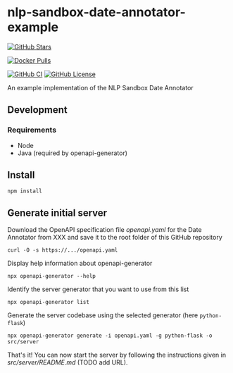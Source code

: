 # nlp-sandbox-date-annotator-example

[![GitHub Stars](https://img.shields.io/github/stars/data2health/nlp-sandbox-date-annotator-example.svg?color=94398d&labelColor=555555&logoColor=ffffff&style=for-the-badge&logo=github)](https://github.com/data2health/nlp-sandbox-date-annotator-example)
<!-- [![GitHub Release](https://img.shields.io/github/release/data2health/nlp-sandbox-date-annotator-example.svg?color=94398d&labelColor=555555&logoColor=ffffff&style=for-the-badge&logo=github)](https://github.com/data2health/nlp-sandbox-date-annotator-example/releases) -->
[![Docker Pulls](https://img.shields.io/docker/pulls/nlpsandbox/date-annotator-example.svg?color=94398d&labelColor=555555&logoColor=ffffff&style=for-the-badge&label=pulls&logo=docker)](https://hub.docker.com/r/data2health/nlp-sandbox-date-annotator-example)
<!-- [![Docker Stars](https://img.shields.io/docker/stars/nlpsandbox/date-annotator-example.svg?color=94398d&labelColor=555555&logoColor=ffffff&style=for-the-badge&label=stars&logo=docker)](https://hub.docker.com/r/data2health/nlp-sandbox-date-annotator-example) -->
[![GitHub CI](https://img.shields.io/github/workflow/status/data2health/nlp-sandbox-date-annotator-example/ci.svg?color=94398d&labelColor=555555&logoColor=ffffff&style=for-the-badge&logo=github)](https://github.com/data2health/nlp-sandbox-date-annotator-example)
[![GitHub License](https://img.shields.io/github/license/data2health/nlp-sandbox-date-annotator-example.svg?color=94398d&labelColor=555555&logoColor=ffffff&style=for-the-badge&logo=github)](https://github.com/data2health/nlp-sandbox-date-annotator-example)

An example implementation of the NLP Sandbox Date Annotator

## Development

### Requirements

- Node
- Java (required by openapi-generator)

## Install

    npm install

## Generate initial server

Download the OpenAPI specification file *openapi.yaml* for the Date Annotator
from XXX and save it to the root folder of this GitHub repository

    curl -O -s https://.../openapi.yaml

Display help information about openapi-generator

    npx openapi-generator --help

Identify the server generator that you want to use from this list

    npx openapi-generator list

Generate the server codebase using the selected generator (here `python-flask`)

    npx openapi-generator generate -i openapi.yaml -g python-flask -o src/server

That's it! You can now start the server by following the instructions given in
*src/server/README.md* (TODO add URL).